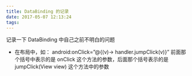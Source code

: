 ```yaml
---
title: DataBinding 的记录
date: 2017-05-07 12:13:24
tags:
---
```


记录一下 DataBinding 中自己之前不明白的问题

<!--more-->

- 在布局中，如： android:onClick=”@{(v)-> handler.jumpClick(v)}” 前面那个括号中表示的是 onClick 这个方法的参数，后面那个括号表示的是 jumpClick(View view) 这个方法中的参数